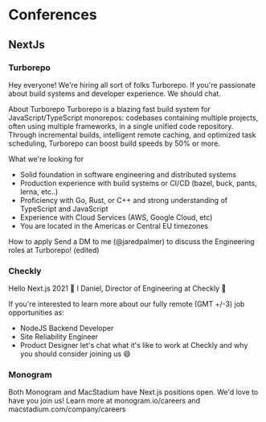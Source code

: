 # Conferences

## NextJs

### Turborepo

Hey everyone! We're hiring all sort of folks Turborepo. If you're passionate about build systems and developer experience. We should chat. 

About Turborepo
Turborepo is a blazing fast build system for JavaScript/TypeScript monorepos: codebases containing multiple projects, often using multiple frameworks, in a single unified code repository. Through incremental builds, intelligent remote caching, and optimized task scheduling, Turborepo can boost build speeds by 50% or more.

What we're looking for

- Solid foundation in software engineering and distributed systems
- Production experience with build systems or CI/CD (bazel, buck, pants,  lerna, etc..)
- Proficiency with Go, Rust, or C++ and strong understanding of TypeScript and JavaScript
- Experience with Cloud Services (AWS, Google Cloud, etc)
- You are located in the Americas or Central EU timezones

How to apply
Send a DM to me (@jaredpalmer) to discuss the Engineering roles at Turborepo! (edited)

### Checkly

Hello Next.js 2021 👋
I Daniel, Director of Engineering at Checkly 🥳

If you're interested to learn more about our fully remote (GMT +/-3) job opportunities as:

- NodeJS Backend Developer
- Site Reliability Engineer
- Product Designer
let's chat what it's like to work at Checkly and why you should consider joining us 😄

### Monogram

Both Monogram and MacStadium have Next.js positions open. We'd love to have you join us! Learn more at monogram.io/careers and macstadium.com/company/careers
